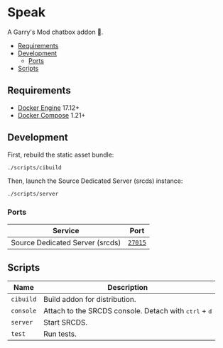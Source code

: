 # Speak

A Garry's Mod chatbox addon 💬.

- [Requirements](#requirements)
- [Development](#development)
  - [Ports](#ports)
- [Scripts](#scripts)

## Requirements

- [Docker Engine](https://docs.docker.com/install/) 17.12+
- [Docker Compose](https://docs.docker.com/compose/install/) 1.21+

## Development

First, rebuild the static asset bundle:

```bash
./scripts/cibuild
```

Then, launch the Source Dedicated Server (srcds) instance:

```bash
./scripts/server
```

### Ports

| Service                         | Port                                       |
|---------------------------------|--------------------------------------------|
| Source Dedicated Server (srcds) | [`27015`](steam://connect/localhost:27015) |

## Scripts

| Name      | Description                                                             |
|-----------|-------------------------------------------------------------------------|
| `cibuild` | Build addon for distribution.                                           |
| `console` | Attach to the SRCDS console. Detach with <kbd>ctrl</kbd> + <kbd>d</kbd> |
| `server`  | Start SRCDS.                                                            |
| `test`    | Run tests.                                                              |
